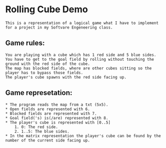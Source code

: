 # Rolling Cube Demo

	This is a representation of a logical game what I have to implement for a project in my Softvare Engeneering class.

## Game rules:
	You are playing with a cube which has 1 red side and 5 blue sides.
	You have to get to the goal field by rolling without touching the ground with the red side of the cube. 
	The map has blocked fields, where are other cubes sitting so the player has to bypass those fields.
	The player's cube spawns with the red side facing up.	
	
## Game represetation:
	* The program reads the map from a txt (5x5).
	* Open fields are represented with 6.
	* Blocked fields are represented with 7.
	* Goal field('s) is(/are) represented with 8.
	* The player's cube is represented with [0..5]
		1. 0: The red side.
		2. 1..5: The blue sides.
	* In the matrix representation the player's cube can be found by the number of the current side facing up.
